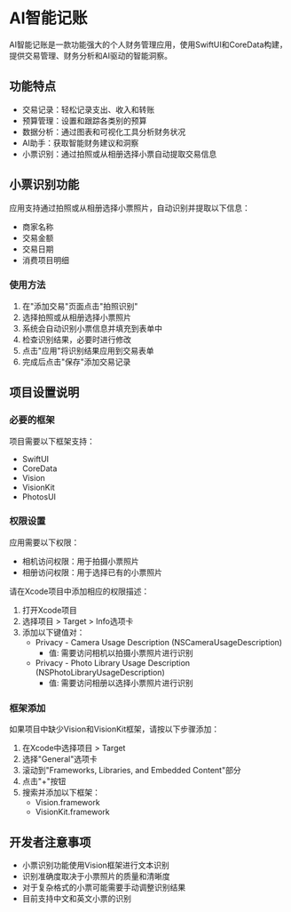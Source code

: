 # AI智能记账

AI智能记账是一款功能强大的个人财务管理应用，使用SwiftUI和CoreData构建，提供交易管理、财务分析和AI驱动的智能洞察。

## 功能特点

- 交易记录：轻松记录支出、收入和转账
- 预算管理：设置和跟踪各类别的预算
- 数据分析：通过图表和可视化工具分析财务状况
- AI助手：获取智能财务建议和洞察
- 小票识别：通过拍照或从相册选择小票自动提取交易信息

## 小票识别功能

应用支持通过拍照或从相册选择小票照片，自动识别并提取以下信息：

- 商家名称
- 交易金额
- 交易日期
- 消费项目明细

### 使用方法

1. 在"添加交易"页面点击"拍照识别"
2. 选择拍照或从相册选择小票照片
3. 系统会自动识别小票信息并填充到表单中
4. 检查识别结果，必要时进行修改
5. 点击"应用"将识别结果应用到交易表单
6. 完成后点击"保存"添加交易记录

## 项目设置说明

### 必要的框架

项目需要以下框架支持：

- SwiftUI
- CoreData
- Vision
- VisionKit
- PhotosUI

### 权限设置

应用需要以下权限：

- 相机访问权限：用于拍摄小票照片
- 相册访问权限：用于选择已有的小票照片

请在Xcode项目中添加相应的权限描述：

1. 打开Xcode项目
2. 选择项目 > Target > Info选项卡
3. 添加以下键值对：
   - Privacy - Camera Usage Description (NSCameraUsageDescription)
     - 值: 需要访问相机以拍摄小票照片进行识别
   - Privacy - Photo Library Usage Description (NSPhotoLibraryUsageDescription)
     - 值: 需要访问相册以选择小票照片进行识别

### 框架添加

如果项目中缺少Vision和VisionKit框架，请按以下步骤添加：

1. 在Xcode中选择项目 > Target
2. 选择"General"选项卡
3. 滚动到"Frameworks, Libraries, and Embedded Content"部分
4. 点击"+"按钮
5. 搜索并添加以下框架：
   - Vision.framework
   - VisionKit.framework

## 开发者注意事项

- 小票识别功能使用Vision框架进行文本识别
- 识别准确度取决于小票照片的质量和清晰度
- 对于复杂格式的小票可能需要手动调整识别结果
- 目前支持中文和英文小票的识别
